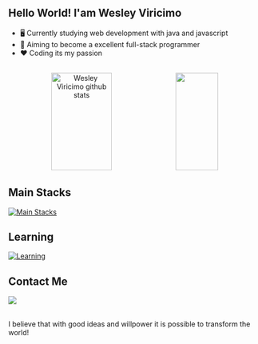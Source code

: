 ## Hello World! I'am Wesley Viricimo

- 🖥️ Currently studying web development with java and javascript
- 🚀 Aiming to become a excellent full-stack programmer
- ❤️ Coding its my passion

<br/>

<div align="center">  
  <img width="49%" height="195px" src="https://github-readme-stats.vercel.app/api?username=wesley-viricimo&show_icons=true&count_private=true&hide_border=true&title_color=4682B4&icon_color=4682B4&text_color=c9d1d9&bg_color=0d1117" alt="Wesley Viricimo github stats" /> 
  <img width="41%" height="195px" src="https://github-readme-stats.vercel.app/api/top-langs/?username=wesley-viricimo&layout=compact&hide_border=true&title_color=4682B4&text_color=4682B4&bg_color=0d1117" />
</div>


## Main Stacks
[![Main Stacks](https://skillicons.dev/icons?i=java,sqlite,mysql,androidstudio,idea,vscode)](https://skillicons.dev)
<br>
  
## Learning
[![Learning](https://skillicons.dev/icons?i=spring,angular,mongodb,js,ts,html,css)](https://skillicons.dev)
<br>

## Contact Me
 <div> 
  <a href="https://www.linkedin.com/in/wesley-viricimo-a3b15a202/" target="_blank">
    <img src="https://img.shields.io/badge/-LinkedIn-%230077B5?style=for-the-badge&logo=linkedin&logoColor=white" target="_blank">
  </a> 
</div>
<br>

I believe that with good ideas and willpower it is possible to transform the world!
